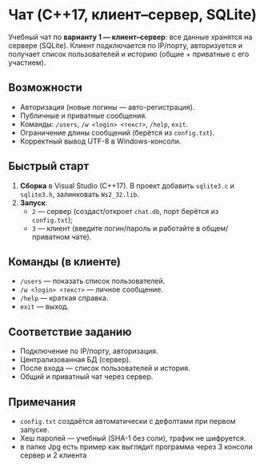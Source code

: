 ﻿# Чат (C++17, клиент–сервер, SQLite)

Учебный чат по **варианту 1 — клиент–сервер**: все данные хранятся на сервере (SQLite). Клиент подключается по IP/порту, авторизуется и получает список пользователей и историю (общие + приватные с его участием).

## Возможности
- Авторизация (новые логины — авто-регистрация).
- Публичные и приватные сообщения.
- Команды: `/users`, `/w <login> <текст>`, `/help`, `exit`.
- Ограничение длины сообщений (берётся из `config.txt`).
- Корректный вывод UTF-8 в Windows-консоли.

## Быстрый старт
1. **Сборка** в Visual Studio (C++17). В проект добавить `sqlite3.c` и `sqlite3.h`, залинковать `Ws2_32.lib`.
2. **Запуск**:
   - `2` — сервер (создаст/откроет `chat.db`, порт берётся из `config.txt`);
   - `3` — клиент (введите логин/пароль и работайте в общем/приватном чате).

## Команды (в клиенте)
- `/users` — показать список пользователей.
- `/w <login> <текст>` — личное сообщение.
- `/help` — краткая справка.
- `exit` — выход.

## Соответствие заданию
- Подключение по IP/порту, авторизация.  
- Централизованная БД (сервер).  
- После входа — список пользователей и история.  
- Общий и приватный чат через сервер.

## Примечания
- `config.txt` создаётся автоматически с дефолтами при первом запуске.
- Хеш паролей — учебный (SHA-1 без соли), трафик не шифруется.
- в папке Jpg есть пример как выглядит программа через 3 консоли сервер и 2 клиента